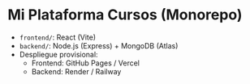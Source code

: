 # Mi Plataforma Cursos (Monorepo)
- `frontend/`: React (Vite)
- `backend/`: Node.js (Express) + MongoDB (Atlas)
- Despliegue provisional:
  - Frontend: GitHub Pages / Vercel
  - Backend: Render / Railway
